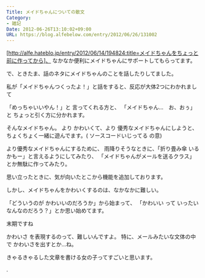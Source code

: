 ```yaml
---
Title: メイドちゃんについての散文
Category:
- 雑記
Date: 2012-06-26T13:10:02+09:00
URL: https://blog.alfebelow.com/entry/2012/06/26/131002
---
```




[http://alfe.hateblo.jp/entry/2012/06/14/194824:title=メイドちゃんをちょっと前に作ってから]、
なかなか便利にメイドちゃんにサポートしてもらってます。

で、ときたま、話のネタにメイドちゃんのことを話したりしてました。


私が「メイドちゃんつくったよ！」と話をすると、反応が大体2つにわかれまして

「めっちゃいいやん！」と 言ってくれる方と、
「メイドちゃん…　お、おぅ」と ちょっと引く方に分かれます。


そんなメイドちゃん。
より かわいくて、より 優秀なメイドちゃんにしようと、
ちょくちょく一緒に遊んでます。( ソースコードいじってる の意)

より優秀なメイドちゃんにするために、
雨降りそうなときに、「折り畳み傘 いるかもー」と言えるようにしてみたり、
「メイドちゃんがメールを送るクラス」とか無駄に作ってみたり。

思い立ったときに、気が向いたとこから機能を追加しております。


しかし、メイドちゃんをかわいくするのは、なかなかに難しい。

「どういうのが かわいいのだろうか」から始まって、
「かわいい って いったいなんなのだろう？」とか思い始めてます。

末期ですね


かわいさ を表現するのって、難しいんですよ。
特に、メールみたいな文体の中で かわいさを出すとか…ね。

きゃるきゃるした文章を書ける女の子ってすごいと思います。



.
